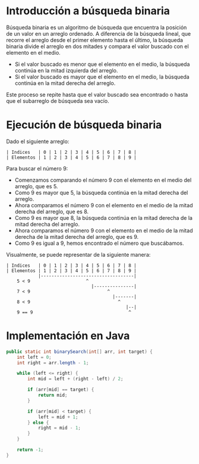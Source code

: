 # Introducción a búsqueda binaria
Búsqueda binaria es un algoritmo de búsqueda que encuentra la posición de un valor en un arreglo ordenado. A diferencia de la búsqueda lineal, que recorre el arreglo desde el primer elemento hasta el último, la búsqueda binaria divide el arreglo en dos mitades y compara el valor buscado con el elemento en el medio. 
- Si el valor buscado es menor que el elemento en el medio, la búsqueda continúa en la mitad izquierda del arreglo. 
- Si el valor buscado es mayor que el elemento en el medio, la búsqueda continúa en la mitad derecha del arreglo. 

Este proceso se repite hasta que el valor buscado sea encontrado o hasta que el subarreglo de búsqueda sea vacío.

# Ejecución de búsqueda binaria
Dado el siguiente arreglo:

```
| Indices   | 0 | 1 | 2 | 3 | 4 | 5 | 6 | 7 | 8 |
| Elementos | 1 | 2 | 3 | 4 | 5 | 6 | 7 | 8 | 9 |
```
Para buscar el número 9:
- Comenzamos comparando el número 9 con el elemento en el medio del arreglo, que es 5.
- Como 9 es mayor que 5, la búsqueda continúa en la mitad derecha del arreglo.
- Ahora comparamos el número 9 con el elemento en el medio de la mitad derecha del arreglo, que es 8.
- Como 9 es mayor que 8, la búsqueda continúa en la mitad derecha de la mitad derecha del arreglo.
- Ahora comparamos el número 9 con el elemento en el medio de la mitad derecha de la mitad derecha del arreglo, que es 9.
- Como 9 es igual a 9, hemos encontrado el número que buscábamos.

Visualmente, se puede representar de la siguiente manera:
```
| Indices   | 0 | 1 | 2 | 3 | 4 | 5 | 6 | 7 | 8 |
| Elementos | 1 | 2 | 3 | 4 | 5 | 6 | 7 | 8 | 9 |
            |-----------------------------------|
    5 < 9                     ^
                                |---------------|
    7 < 9                             ^  
                                        |-------|  
    8 < 9                                 ^
                                             |--|
    9 == 9                                    ^
```

# Implementación en Java
```java	
public static int binarySearch(int[] arr, int target) {
    int left = 0;
    int right = arr.length - 1;

    while (left <= right) {
        int mid = left + (right - left) / 2;

        if (arr[mid] == target) {
            return mid;
        }

        if (arr[mid] < target) {
            left = mid + 1;
        } else {
            right = mid - 1;
        }
    }

    return -1;
}
```

